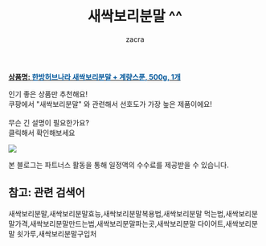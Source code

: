 ﻿---
layout: post
title:  "새싹보리분말 ^^"
author: zacra
categories: [ 아이템 ]
tags: [새싹보리분말,새싹보리분말효능,새싹보리분말복용법,새싹보리분말 먹는법,새싹보리분말가격,새싹보리분말만드는법,새싹보리분말파는곳,새싹보리분말 다이어트,새싹보리분말 쇳가루,새싹보리분말구입처]
image: https://static.coupangcdn.com/image/retail/images/2020/04/21/16/3/69efbce0-c6d2-4ecb-b3f1-9a1dafaa639b.jpg 
description: "쿠팡에서 새싹보리분말 관련 키워드로 가장 고객 선호도가 높은 제품이랍니다."
rating: 4.5
---

<a href="https://link.coupang.com/re/AFFSDP?lptag=AF8407795&pageKey=1491652815&itemId=2560665560&vendorItemId=70553149980&traceid=V0-153-ffe01430294f1a8c"><b>상품명: <font color='#01579B'>한방허브나라 새싹보리분말 + 계량스푼, 500g, 1개</font></b></a>

인기 좋은 상품만 추천해요!<br/>
쿠팡에서 "새싹보리분말" 와 관련해서 선호도가 가장 높은 제품이에요!<br/><br/>
무슨 긴 설명이 필요한가요?  
클릭해서 확인해보세요


<a href="https://link.coupang.com/re/AFFSDP?lptag=AF8407795&pageKey=1491652815&itemId=2560665560&vendorItemId=70553149980&traceid=V0-153-ffe01430294f1a8c"><img src="https://thumbnail7.coupangcdn.com/thumbnails/remote/q89/image/retail/images/2020/04/21/16/1/bf0d6389-e271-48d4-bd30-0f5841a9d205.jpg"></a> 

본 블로그는 파트너스 활동을 통해 일정액의 수수료를 제공받을 수 있습니다.

## 참고: 관련 검색어    
새싹보리분말,새싹보리분말효능,새싹보리분말복용법,새싹보리분말 먹는법,새싹보리분말가격,새싹보리분말만드는법,새싹보리분말파는곳,새싹보리분말 다이어트,새싹보리분말 쇳가루,새싹보리분말구입처